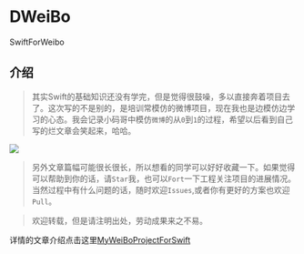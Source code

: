 # DWeiBo
SwiftForWeibo

## 介绍

> 其实Swift的基础知识还没有学完，但是觉得很鼓噪，多以直接奔着项目去了。这次写的不是别的，是培训常模仿的微博项目，现在我也是边模仿边学习的心态。我会记录小码哥中模仿`微博`的从`0`到`1`的过程，希望以后看到自己写的烂文章会笑起来，哈哈。

![](http://obyghtd4m.bkt.clouddn.com/weibo4AC4757E-82B3-4134-B3C7-3D71F7B4B6E7.png)

> 另外文章篇幅可能很长很长，所以想看的同学可以好好收藏一下。如果觉得可以帮助到你的话，请`Star`我，也可以`Fort`一下工程关注项目的进展情况。当然过程中有什么问题的话，随时欢迎`Issues`,或者你有更好的方案也欢迎`Pull`。

> 欢迎转载，但是请注明出处，劳动成果来之不易。

详情的文章介绍点击这里[MyWeiBoProjectForSwift](http://daisuke.cn/2016/10/27/MyWeiBoProjectForSwift/)
